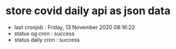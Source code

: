 # store covid daily api as json data

- last cronjob : Friday, 13 November 2020 08:16:22
- status og cron : success
- status daily cron : success
      
      